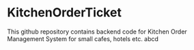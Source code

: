 # KitchenOrderTicket

This github repository contains backend code for Kitchen Order Management System
for small cafes, hotels etc.
abcd
